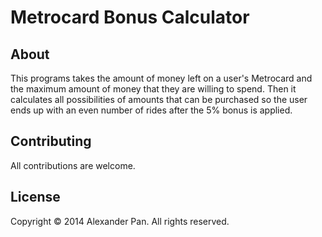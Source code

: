 # Metrocard Bonus Calculator

## About

This programs takes the amount of money left on a user's Metrocard and the maximum amount of money that they are willing to spend. Then it calculates all possibilities of amounts that can be purchased so the user ends up with an even number of rides after the 5% bonus is applied.

## Contributing

All contributions are welcome.

## License

Copyright &copy; 2014 Alexander Pan. All rights reserved.
